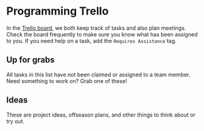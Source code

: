 # Programming Trello
In the [Trello board](https://trello.com/invite/b/CygCH0Ky/477b7321b12e94f3e752a535a5099675/offseason-project-board), we both keep track of tasks and also plan meetings. Check the board frequently to make sure you know what has been assigned to you. If you need help on a task, add the `Requires Assistance` tag.

## Up for grabs
All tasks in this list have not been claimed or assigned to a team member. Need something to work on? Grab one of these!

## Ideas
These are project ideas, offseason plans, and other things to think about or try out.

<!-- Global site tag (gtag.js) - Google Analytics -->
<script async src="https://www.googletagmanager.com/gtag/js?id=UA-139497732-2"></script>
<script>
  window.dataLayer = window.dataLayer || [];
  function gtag(){dataLayer.push(arguments);}
  gtag('js', new Date());

  gtag('config', 'UA-139497732-2');
</script>
